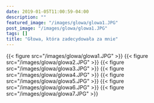 ```yaml
---
date: 2019-01-05T11:00:59-04:00
description: ""
featured_image: "/images/glowa/glowa1.JPG"
post_image: "/images/glowa/glowa1.JPG"
tags: []
title: "Głowa, która zadecydowała za mnie"
---
```

{{< figure src="/images/glowa/glowa1.JPG" >}}
{{< figure src="/images/glowa/glowa2.JPG" >}}
{{< figure src="/images/glowa/glowa3.JPG" >}}
{{< figure src="/images/glowa/glowa4.JPG" >}}
{{< figure src="/images/glowa/glowa5.JPG" >}}
{{< figure src="/images/glowa/glowa6.JPG" >}}
{{< figure src="/images/glowa/glowa7.JPG" >}}